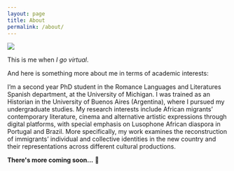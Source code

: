 ```yaml
---
layout: page
title: About
permalink: /about/
---
```

<img src="/filamarisol.github.io/images/image1.png">


This is me when *I go virtual*.

And here is something more about me in terms of academic interests:

I’m a second year PhD student in the Romance Languages and Literatures Spanish department, at the University of Michigan. I was trained as an Historian in the University of Buenos Aires (Argentina), where I pursued my undergraduate studies.  My research interests include African migrants’ contemporary literature, cinema and alternative artistic expressions through digital platforms, with special emphasis on Lusophone African diaspora in Portugal and Brazil. More specifically, my work examines the reconstruction of immigrants’ individual and collective identities in the new country and their representations across different cultural productions.

**There's more coming soon...** 🎈
